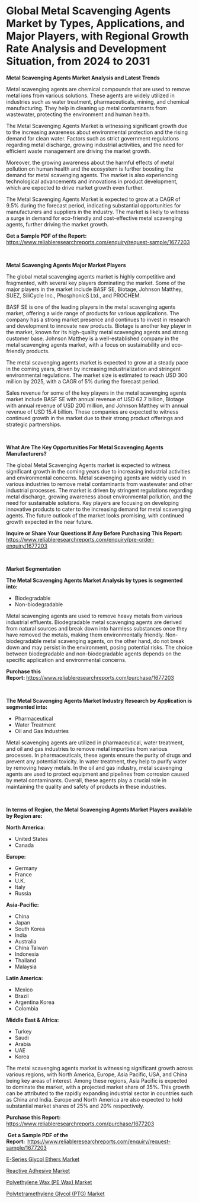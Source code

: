 <p><h1>Global Metal Scavenging Agents Market by Types, Applications, and Major Players, with Regional Growth Rate Analysis and Development Situation, from 2024 to 2031</h1></p><p><strong>Metal Scavenging Agents Market Analysis and Latest Trends</strong></p>
<p><p>Metal scavenging agents are chemical compounds that are used to remove metal ions from various solutions. These agents are widely utilized in industries such as water treatment, pharmaceuticals, mining, and chemical manufacturing. They help in cleaning up metal contaminants from wastewater, protecting the environment and human health.</p><p>The Metal Scavenging Agents Market is witnessing significant growth due to the increasing awareness about environmental protection and the rising demand for clean water. Factors such as strict government regulations regarding metal discharge, growing industrial activities, and the need for efficient waste management are driving the market growth.</p><p>Moreover, the growing awareness about the harmful effects of metal pollution on human health and the ecosystem is further boosting the demand for metal scavenging agents. The market is also experiencing technological advancements and innovations in product development, which are expected to drive market growth even further.</p><p>The Metal Scavenging Agents Market is expected to grow at a CAGR of 9.5% during the forecast period, indicating substantial opportunities for manufacturers and suppliers in the industry. The market is likely to witness a surge in demand for eco-friendly and cost-effective metal scavenging agents, further driving the market growth.</p></p>
<p><strong>Get a Sample PDF of the Report:&nbsp;</strong> <a href="https://www.reliableresearchreports.com/enquiry/request-sample/1677203">https://www.reliableresearchreports.com/enquiry/request-sample/1677203</a></p>
<p>&nbsp;</p>
<p><strong>Metal Scavenging Agents Major Market Players</strong></p>
<p><p>The global metal scavenging agents market is highly competitive and fragmented, with several key players dominating the market. Some of the major players in the market include BASF SE, Biotage, Johnson Matthey, SUEZ, SiliCycle Inc., PhosphonicS Ltd., and PROCHEM.</p><p>BASF SE is one of the leading players in the metal scavenging agents market, offering a wide range of products for various applications. The company has a strong market presence and continues to invest in research and development to innovate new products. Biotage is another key player in the market, known for its high-quality metal scavenging agents and strong customer base. Johnson Matthey is a well-established company in the metal scavenging agents market, with a focus on sustainability and eco-friendly products.</p><p>The metal scavenging agents market is expected to grow at a steady pace in the coming years, driven by increasing industrialization and stringent environmental regulations. The market size is estimated to reach USD 300 million by 2025, with a CAGR of 5% during the forecast period.</p><p>Sales revenue for some of the key players in the metal scavenging agents market include BASF SE with annual revenue of USD 62.7 billion, Biotage with annual revenue of USD 200 million, and Johnson Matthey with annual revenue of USD 15.4 billion. These companies are expected to witness continued growth in the market due to their strong product offerings and strategic partnerships.</p></p>
<p>&nbsp;</p>
<p><strong>What Are The Key Opportunities For Metal Scavenging Agents Manufacturers?</strong></p>
<p><p>The global Metal Scavenging Agents market is expected to witness significant growth in the coming years due to increasing industrial activities and environmental concerns. Metal scavenging agents are widely used in various industries to remove metal contaminants from wastewater and other industrial processes. The market is driven by stringent regulations regarding metal discharge, growing awareness about environmental pollution, and the need for sustainable solutions. Key players are focusing on developing innovative products to cater to the increasing demand for metal scavenging agents. The future outlook of the market looks promising, with continued growth expected in the near future.</p></p>
<p><strong>Inquire or Share Your Questions If Any Before Purchasing This Report:</strong> <a href="https://www.reliableresearchreports.com/enquiry/pre-order-enquiry/1677203">https://www.reliableresearchreports.com/enquiry/pre-order-enquiry/1677203</a></p>
<p>&nbsp;</p>
<p><strong>Market Segmentation</strong></p>
<p><strong>The Metal Scavenging Agents Market Analysis by types is segmented into:</strong></p>
<p><ul><li>Biodegradable</li><li>Non-biodegradable</li></ul></p>
<p><p>Metal scavenging agents are used to remove heavy metals from various industrial effluents. Biodegradable metal scavenging agents are derived from natural sources and break down into harmless substances once they have removed the metals, making them environmentally friendly. Non-biodegradable metal scavenging agents, on the other hand, do not break down and may persist in the environment, posing potential risks. The choice between biodegradable and non-biodegradable agents depends on the specific application and environmental concerns.</p></p>
<p><strong>Purchase this Report:&nbsp;</strong><a href="https://www.reliableresearchreports.com/purchase/1677203">https://www.reliableresearchreports.com/purchase/1677203</a></p>
<p>&nbsp;</p>
<p><strong>The Metal Scavenging Agents Market Industry Research by Application is segmented into:</strong></p>
<p><ul><li>Pharmaceutical</li><li>Water Treatment</li><li>Oil and Gas Industries</li></ul></p>
<p><p>Metal scavenging agents are utilized in pharmaceutical, water treatment, and oil and gas industries to remove metal impurities from various processes. In pharmaceuticals, these agents ensure the purity of drugs and prevent any potential toxicity. In water treatment, they help to purify water by removing heavy metals. In the oil and gas industry, metal scavenging agents are used to protect equipment and pipelines from corrosion caused by metal contaminants. Overall, these agents play a crucial role in maintaining the quality and safety of products in these industries.</p></p>
<p>&nbsp;</p>
<p><strong>In terms of Region, the Metal Scavenging Agents Market Players available by Region are:</strong></p>
<p>
    <p> <strong> North America: </strong>
        <ul>
            <li>United States</li>
            <li>Canada</li>
        </ul>
        </p> 
    <p> <strong> Europe: </strong>
        <ul>
            <li>Germany</li>
            <li>France</li>
            <li>U.K.</li>
            <li>Italy</li>
            <li>Russia</li>
        </ul>
        </p> 
    <p> <strong> Asia-Pacific: </strong>
        <ul>
            <li>China</li>
            <li>Japan</li>
            <li>South Korea</li>
            <li>India</li>
            <li>Australia</li>
            <li>China Taiwan</li>
            <li>Indonesia</li>
            <li>Thailand</li>
            <li>Malaysia</li>
        </ul>
        </p> 
    <p> <strong> Latin America: </strong>
        <ul>
            <li>Mexico</li>
            <li>Brazil</li>
            <li>Argentina Korea</li>
            <li>Colombia</li>
        </ul>
        </p> 
    <p> <strong> Middle East & Africa: </strong>
        <ul>
            <li>Turkey</li>
            <li>Saudi</li>
            <li>Arabia</li>
            <li>UAE</li>
            <li>Korea</li>
        </ul>
    </p>
    </p>
<p><p>The metal scavenging agents market is witnessing significant growth across various regions, with North America, Europe, Asia Pacific, USA, and China being key areas of interest. Among these regions, Asia Pacific is expected to dominate the market, with a projected market share of 35%. This growth can be attributed to the rapidly expanding industrial sector in countries such as China and India. Europe and North America are also expected to hold substantial market shares of 25% and 20% respectively.</p></p>
<p><strong>Purchase this Report: </strong><a href="https://www.reliableresearchreports.com/purchase/1677203">https://www.reliableresearchreports.com/purchase/1677203</a></p>
<p>&nbsp;<strong>Get a Sample PDF of the Report:&nbsp;&nbsp;</strong><a href="https://www.reliableresearchreports.com/enquiry/request-sample/1677203">https://www.reliableresearchreports.com/enquiry/request-sample/1677203</a></p>
<p><strong></strong></p>
<p><p><a href="https://github.com/markusgodoy/Market-Research-Report-List-2/blob/main/e-series-glycol-ethers-market.md">E-Series Glycol Ethers Market</a></p><p><a href="https://github.com/lataunyatinikmelvin59ilbd0dv/Market-Research-Report-List-1/blob/main/reactive-adhesive-market.md">Reactive Adhesive Market</a></p><p><a href="https://github.com/pgtimber/Market-Research-Report-List-1/blob/main/polyethylene-wax-pe-wax-market.md">Polyethylene Wax (PE Wax) Market</a></p><p><a href="https://github.com/arionmp/Market-Research-Report-List-2/blob/main/polytetramethylene-glycol-ptg-market.md">Polytetramethylene Glycol (PTG) Market</a></p></p>